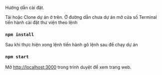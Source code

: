 Hướng dẫn cài đặt.

Tải hoặc Clone dự án ở trên.
Ở đường dẫn chưa dự án mở cửa số Terminal tiến hành cài đặt thư viện theo lệnh

### `npm install`

Sau khi thực hiện xong lệnh tiến hành gõ lệnh sau để chạy dự án
### `npm start`
Mở [http://localhost:3000](http://localhost:3000) trong trình duyệt để xem trang web.
